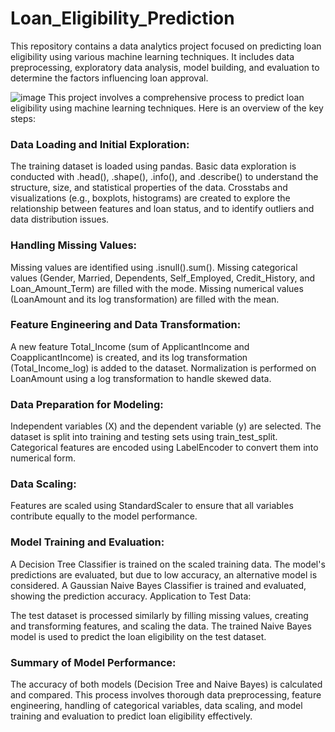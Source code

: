 # Loan_Eligibility_Prediction
This repository contains a data analytics project focused on predicting loan eligibility using various machine learning techniques. It includes data preprocessing, exploratory data analysis, model building, and evaluation to determine the factors influencing loan approval.

![image](https://github.com/lekshmiij/Loan_Eligibility_Prediction/assets/141242851/bb31ac90-6a0f-4377-a865-68e7abb63cfd)
This project involves a comprehensive process to predict loan eligibility using machine learning techniques. Here is an overview of the key steps:

### Data Loading and Initial Exploration:
The training dataset is loaded using pandas.
Basic data exploration is conducted with .head(), .shape(), .info(), and .describe() to understand the structure, size, and statistical properties of the data.
Crosstabs and visualizations (e.g., boxplots, histograms) are created to explore the relationship between features and loan status, and to identify outliers and data distribution issues.

### Handling Missing Values:

Missing values are identified using .isnull().sum().
Missing categorical values (Gender, Married, Dependents, Self_Employed, Credit_History, and Loan_Amount_Term) are filled with the mode.
Missing numerical values (LoanAmount and its log transformation) are filled with the mean.

### Feature Engineering and Data Transformation:

A new feature Total_Income (sum of ApplicantIncome and CoapplicantIncome) is created, and its log transformation (Total_Income_log) is added to the dataset.
Normalization is performed on LoanAmount using a log transformation to handle skewed data.

### Data Preparation for Modeling:

Independent variables (X) and the dependent variable (y) are selected.
The dataset is split into training and testing sets using train_test_split.
Categorical features are encoded using LabelEncoder to convert them into numerical form.

### Data Scaling:

Features are scaled using StandardScaler to ensure that all variables contribute equally to the model performance.

### Model Training and Evaluation:

A Decision Tree Classifier is trained on the scaled training data. The model's predictions are evaluated, but due to low accuracy, an alternative model is considered.
A Gaussian Naive Bayes Classifier is trained and evaluated, showing the prediction accuracy.
Application to Test Data:

The test dataset is processed similarly by filling missing values, creating and transforming features, and scaling the data.
The trained Naive Bayes model is used to predict the loan eligibility on the test dataset.

### Summary of Model Performance:

The accuracy of both models (Decision Tree and Naive Bayes) is calculated and compared.
This process involves thorough data preprocessing, feature engineering, handling of categorical variables, data scaling, and model training and evaluation to predict loan eligibility effectively.







